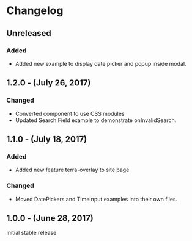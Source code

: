 Changelog
=========

Unreleased
----------
### Added
* Added new example to display date picker and popup inside modal.

1.2.0 - (July 26, 2017)
------------------
### Changed
* Converted component to use CSS modules
* Updated Search Field example to demonstrate onInvalidSearch.

1.1.0 - (July 18, 2017)
------------------
### Added
* Added new feature terra-overlay to site page

### Changed
* Moved DatePickers and TimeInput examples into their own files.

1.0.0 - (June 28, 2017)
------------------
Initial stable release
